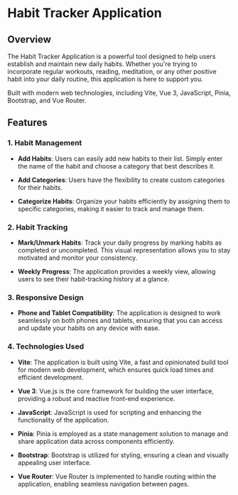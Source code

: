 # Habit Tracker Application

## Overview

The Habit Tracker Application is a powerful tool designed to help users establish and maintain new daily habits. Whether you're trying to incorporate regular workouts, reading, meditation, or any other positive habit into your daily routine, this application is here to support you.

Built with modern web technologies, including Vite, Vue 3, JavaScript, Pinia, Bootstrap, and Vue Router.

## Features

### 1. Habit Management

- **Add Habits**: Users can easily add new habits to their list. Simply enter the name of the habit and choose a category that best describes it.

- **Add Categories**: Users have the flexibility to create custom categories for their habits.

- **Categorize Habits**: Organize your habits efficiently by assigning them to specific categories, making it easier to track and manage them.

### 2. Habit Tracking

- **Mark/Unmark Habits**: Track your daily progress by marking habits as completed or uncompleted. This visual representation allows you to stay motivated and monitor your consistency.

- **Weekly Progress**: The application provides a weekly view, allowing users to see their habit-tracking history at a glance.

### 3. Responsive Design

- **Phone and Tablet Compatibility**: The application is designed to work seamlessly on both phones and tablets, ensuring that you can access and update your habits on any device with ease.

### 4. Technologies Used

- **Vite**: The application is built using Vite, a fast and opinionated build tool for modern web development, which ensures quick load times and efficient development.

- **Vue 3**: Vue.js is the core framework for building the user interface, providing a robust and reactive front-end experience.

- **JavaScript**: JavaScript is used for scripting and enhancing the functionality of the application.

- **Pinia**: Pinia is employed as a state management solution to manage and share application data across components efficiently.

- **Bootstrap**: Bootstrap is utilized for styling, ensuring a clean and visually appealing user interface.

- **Vue Router**: Vue Router is implemented to handle routing within the application, enabling seamless navigation between pages.